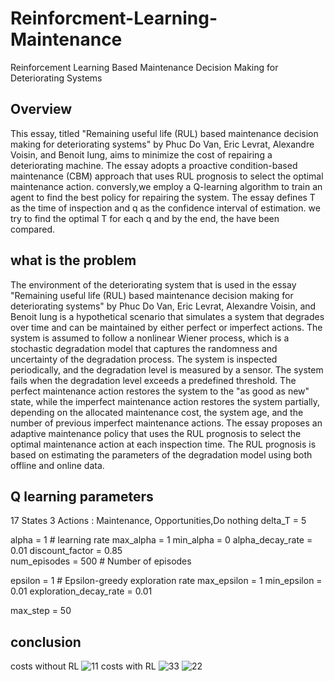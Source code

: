# Reinforcment-Learning-Maintenance
Reinforcement Learning Based Maintenance Decision Making for Deteriorating Systems
## Overview
This essay, titled "Remaining useful life (RUL) based maintenance decision making for deteriorating systems" by Phuc Do Van, Eric Levrat, Alexandre Voisin, and Benoit Iung, aims to minimize the cost of repairing a deteriorating machine. The essay adopts a proactive condition-based maintenance (CBM) approach that uses RUL prognosis to select the optimal maintenance action. conversly,we employ a Q-learning algorithm to train an agent to find the best policy for repairing the system. The essay defines T as the time of inspection and q as the confidence interval of estimation. we try to find the optimal T for each q and by the end, the have been compared.


## what is the problem

The environment of the deteriorating system that is used in the essay "Remaining useful life (RUL) based maintenance decision making for deteriorating systems" by Phuc Do Van, Eric Levrat, Alexandre Voisin, and Benoit Iung is a hypothetical scenario that simulates a system that degrades over time and can be maintained by either perfect or imperfect actions. The system is assumed to follow a nonlinear Wiener process, which is a stochastic degradation model that captures the randomness and uncertainty of the degradation process. The system is inspected periodically, and the degradation level is measured by a sensor. The system fails when the degradation level exceeds a predefined threshold. The perfect maintenance action restores the system to the "as good as new" state, while the imperfect maintenance action restores the system partially, depending on the allocated maintenance cost, the system age, and the number of previous imperfect maintenance actions. The essay proposes an adaptive maintenance policy that uses the RUL prognosis to select the optimal maintenance action at each inspection time. The RUL prognosis is based on estimating the parameters of the degradation model using both offline and online data. 

## Q learning parameters

17 States
3 Actions : Maintenance, Opportunities,Do nothing
delta_T = 5

alpha = 1 # learning rate
max_alpha = 1
min_alpha = 0
alpha_decay_rate = 0.01
discount_factor = 0.85  
num_episodes = 500 # Number of episodes

epsilon = 1  # Epsilon-greedy exploration rate
max_epsilon = 1
min_epsilon = 0.01
exploration_decay_rate = 0.01

max_step = 50

## conclusion
costs without RL
![11](https://github.com/mamad-hosn/Reinforcment-Learning-Maintenance-Policy/assets/90955072/c315d7c6-b2be-490f-b225-916526eb9de9)
costs with RL
![33](https://github.com/mamad-hosn/Reinforcment-Learning-Maintenance-Policy/assets/90955072/6a3cbad0-0c49-4ffa-a071-4dcaef5b2834)
![22](https://github.com/mamad-hosn/Reinforcment-Learning-Maintenance-Policy/assets/90955072/0af63d1d-b11a-4026-ac13-f4de797d5485)





